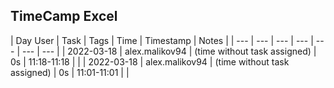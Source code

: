 ## TimeCamp Excel

| Day User | Task | Tags | Time | Timestamp | Notes |
| --- | --- | --- | --- | --- | --- | --- |
| 2022-03-18 | alex.malikov94 | (time without task assigned) | 0s | 11:18-11:18 | |
| 2022-03-18 | alex.malikov94 | (time without task assigned) | 0s | 11:01-11:01 | |
